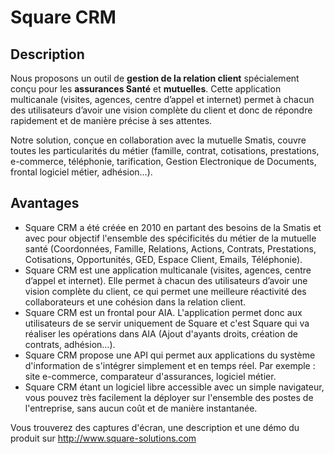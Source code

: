 # Square CRM #

## Description ##

Nous proposons un outil de **gestion de la relation client** spécialement conçu pour les **assurances Santé** et **mutuelles**. Cette application multicanale (visites, agences, centre d’appel et internet) permet à chacun des utilisateurs d’avoir une vision complète du client et donc de répondre rapidement et de manière précise à ses attentes.

Notre solution, conçue en collaboration avec la mutuelle Smatis, couvre toutes les particularités du métier (famille, contrat, cotisations, prestations, e-commerce, téléphonie, tarification, Gestion Electronique de Documents, frontal logiciel métier, adhésion…).

## Avantages ##
  * Square CRM a été créée en 2010 en partant des besoins de la Smatis et avec pour objectif l'ensemble des spécificités du métier de la mutuelle santé (Coordonnées, Famille, Relations, Actions, Contrats, Prestations, Cotisations, Opportunités, GED, Espace Client, Emails, Téléphonie).
  * Square CRM est une application multicanale (visites, agences, centre d’appel et internet). Elle permet à chacun des utilisateurs d’avoir une vision complète du client, ce qui permet une meilleure réactivité des collaborateurs et une cohésion dans la relation client.
  * Square CRM est un frontal pour AIA. L'application permet donc aux utilisateurs de se servir uniquement de Square et c'est Square qui va réaliser les opérations dans AIA (Ajout d'ayants droits, création de contrats, adhésion…).
  * Square CRM propose une API qui permet aux applications du système d'information de s'intégrer simplement et en temps réel. Par exemple : site e-commerce, comparateur d'assurances, logiciel métier.
  * Square CRM étant un logiciel libre accessible avec un simple navigateur, vous pouvez très facilement la déployer sur l'ensemble des postes de l'entreprise, sans aucun coût et de manière instantanée.

Vous trouverez des captures d'écran, une description et une démo du produit sur http://www.square-solutions.com